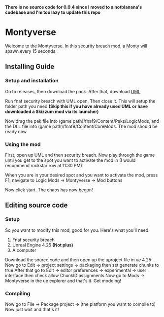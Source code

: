 **There is no source code for 0.0.4 since I moved to a notblanana's codebase and I'm too lazy to update this repo**

# Montyverse
Welcome to the Montyverse. In this security breach mod, a Monty will spawn every 15 seconds.
## Installing Guide
### Setup and installation
Go to releases, then download the pack. After that, download [UML](https://github.com/RussellJerome/UnrealModLoader/releases/tag/v2.2.0)

Run fnaf security breach with UML open. Then close it. This will setup the folder path you need **(Skip this if you have already used UML or have downloaded a Skizzum mod via its launcher)**

Now drag the pak file into (game path)/fnaf9/Content/Paks/LogicMods, and the DLL file into (game path)/fnaf9/Content/CoreMods.
The mod should be ready now
### Using the mod
First, open up UML and then security breach.
Now play through the game until you get to the spot you want to activate the mod in (I would recommend rockstar row at 11:30 PM)

When you are in your desired spot and you want to activate the mod, press F1, navigate to Logic Mods -> Montyverse -> Mod buttons

Now click start. The chaos has now begun!
## Editing source code
### Setup
So you want to modify this mod, good for you. Here's what you'll need.
1. Fnaf security breach
2. Unreal Engine 4.25 **(Not plus)**
3. A computer

Download the source code and then open up the uproject file in ue 4.25
Now go to Edit -> project settings -> packaging then set generate chunks to true
After that go to Edit -> editor preferences -> experimental -> user interface then check allow ChunkID assignments
Now go to Mods -> Montyverse in the ue explorer and that's it. Get modding!
### Compiling
Now go to File -> Package project -> (the platform you want to compile to)
Now just wait and that's it!
